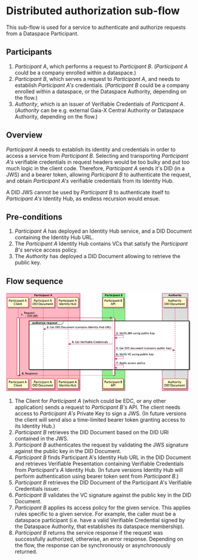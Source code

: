# Distributed authorization sub-flow

This sub-flow is used for a service to authenticate and authorize requests from a Dataspace Participant.

## Participants

1. _Participant A_, which performs a request to _Participant B_. (_Participant A_ could be a company enrolled within a dataspace.)
2. _Participant B_, which serves a request to _Participant A_, and needs to establish _Participant A's_ credentials. (_Participant B_ could be a company enrolled within a dataspace, or the Dataspace Authority, depending on the flow.)
2. _Authority_, which is an issuer of Verifiable Credentials of _Participant A_. (_Authority_ can be e.g. external Gaia-X Central Authority or Dataspace Authority, depending on the flow.) 

## Overview

_Participant A_ needs to establish its identity and credentials in order to access a service from _Participant B_. Selecting and transporting _Participant A's_ verifiable credentials in request headers would be too bulky and put too much logic in the client code. Therefore, _Participant A_ sends it's DID (in a JWS) and a bearer token, allowing _Participant B_ to authenticate the request, and obtain _Participant A's_ verifiable credentials from its Identity Hub.

A DID JWS cannot be used by _Participant B_ to authenticate itself to _Participant A's_ Identity Hub, as endless recursion would ensue.

## Pre-conditions

1. _Participant A_ has deployed an Identity Hub service, and a DID Document containing the Identity Hub URL.
2. The _Participant A_ Identity Hub contains VCs that satisfy the _Participant B's_ service access policy.
2. The _Authority_ has deployed a DID Document allowing to retrieve the public key.

## Flow sequence

![distributed-authorization](distributed-authorization.png)

1. The Client for _Participant A_ (which could be EDC, or any other application) sends a request to _Participant B's_ API. The client needs access to 
   _Participant A's_ Private Key to sign a JWS. (In future versions the client will send also a time-limited bearer token granting access to its Identity Hub.)
2. _Participant B_ retrieves the DID Document based on the DID URI contained in the JWS.
3. _Participant B_ authenticates the request by validating the JWS signature against the public key in the DID Document.
4. _Participant B_ finds Participant A's Identity Hub URL in the DID Document and retrieves Verifiable Presentation containing Verifiable Credentials from 
   _Participant's A_ Identity Hub. (In future versions Identity Hub will perform authentication using bearer token sent from _Participant B_.)
5. _Participant B_ retrieves the DID Document of the Participant A's Verifiable Credentials issuer.
6. _Participant B_ validates the VC signature against the public key in the DID Document.
7. _Participant B_ applies its access policy for the given service. This applies rules specific to a given service. For example, the caller must be a dataspace participant (i.e. have a valid Verifiable Credential signed by the Dataspace Authority, that establishes its dataspace membership).
8. _Participant B_ returns the service response if the request was successfully authorized, otherwise, an error response. Depending on the flow, the response can be synchronously or asynchronously returned.

